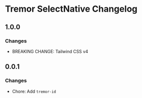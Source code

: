 # Tremor SelectNative Changelog

## 1.0.0

### Changes

- BREAKING CHANGE: Tailwind CSS v4

## 0.0.1

### Changes

- Chore: Add `tremor-id`

